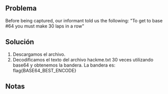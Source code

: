 ## Problema
Before being captured, our informant told us the following: "To get to base #64 you must make 30 laps in a row"

## Solución
1. Descargamos el archivo.
2. Decodificamos el texto del archivo hackme.txt 30 veces utilizando base64 y obtenemos la bandera.
La bandera es: flag{BASE64_BEST_ENCODE}
## Notas